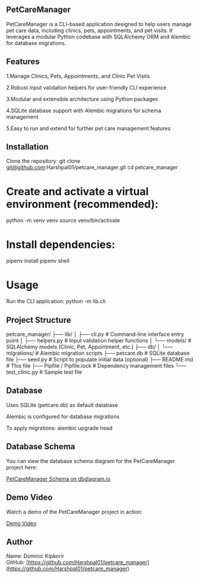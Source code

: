 ## PetCareManager
PetCareManager is a CLI-based application designed to help users manage pet care data, including clinics, pets, appointments, and pet visits. It leverages a modular Python codebase with SQLAlchemy ORM and Alembic for database migrations.
## Features
1.Manage Clinics, Pets, Appointments, and Clinic Pet Visits

2.Robust input validation helpers for user-friendly CLI experience

3.Modular and extensible architecture using Python packages

4.SQLite database support with Alembic migrations for schema management

5.Easy to run and extend for further pet care management features

## Installation
Clone the repository:
git clone git@github.com:Harshpal01/petcare_manager.git
cd petcare_manager
# Create and activate a virtual environment (recommended): 
python -m venv venv
source venv/bin/activate 

# Install dependencies:
pipenv install
pipenv shell

# Usage
Run the CLI application: python -m lib.cli

## Project Structure

petcare_manager/
├── lib/
│   ├── cli.py               # Command-line interface entry point
│   ├── helpers.py           # Input validation helper functions
│   └── models/              # SQLAlchemy models (Clinic, Pet, Appointment, etc.)
├── db/
│   └── migrations/          # Alembic migration scripts
├── petcare.db               # SQLite database file
├── seed.py                  # Script to populate initial data (optional)
├── README.md                # This file
├── Pipfile / Pipfile.lock   # Dependency management files
└── test_clinic.py           # Sample test file

## Database
Uses SQLite (petcare.db) as default database

Alembic is configured for database migrations

To apply migrations: alembic upgrade head

## Database Schema

You can view the database schema diagram for the PetCareManager project here:

[PetCareManager Schema on dbdiagram.io](https://dbdiagram.io/d/PetCare-Manager-683454406980ade2eb67f8c5)

## Demo Video

Watch a demo of the PetCareManager project in action:

[Demo Video ](https:-link)


## Author
Name: Dominic Kipkorir  
GitHub: [https://github.com/Harshpal01/petcare_manager](https://github.com/Harshpal01/petcare_manager)



